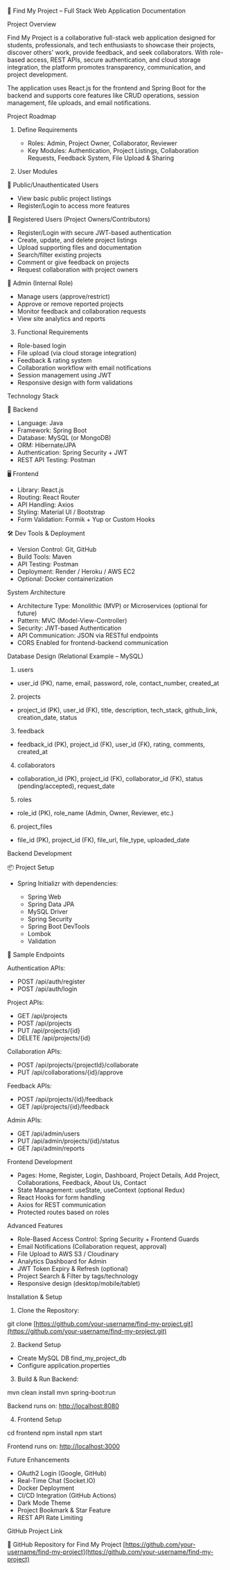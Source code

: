 📁 Find My Project – Full Stack Web Application Documentation

Project Overview

Find My Project is a collaborative full-stack web application designed for students, professionals, and tech enthusiasts to showcase their projects, discover others' work, provide feedback, and seek collaborators. With role-based access, REST APIs, secure authentication, and cloud storage integration, the platform promotes transparency, communication, and project development.

The application uses React.js for the frontend and Spring Boot for the backend and supports core features like CRUD operations, session management, file uploads, and email notifications.

Project Roadmap

1. Define Requirements

   * Roles: Admin, Project Owner, Collaborator, Reviewer
   * Key Modules: Authentication, Project Listings, Collaboration Requests, Feedback System, File Upload & Sharing

2. User Modules

🔹 Public/Unauthenticated Users

* View basic public project listings
* Register/Login to access more features

🔹 Registered Users (Project Owners/Contributors)

* Register/Login with secure JWT-based authentication
* Create, update, and delete project listings
* Upload supporting files and documentation
* Search/filter existing projects
* Comment or give feedback on projects
* Request collaboration with project owners

🔹 Admin (Internal Role)

* Manage users (approve/restrict)
* Approve or remove reported projects
* Monitor feedback and collaboration requests
* View site analytics and reports

3. Functional Requirements

* Role-based login
* File upload (via cloud storage integration)
* Feedback & rating system
* Collaboration workflow with email notifications
* Session management using JWT
* Responsive design with form validations

Technology Stack

🔧 Backend

* Language: Java
* Framework: Spring Boot
* Database: MySQL (or MongoDB)
* ORM: Hibernate/JPA
* Authentication: Spring Security + JWT
* REST API Testing: Postman

🖥 Frontend

* Library: React.js
* Routing: React Router
* API Handling: Axios
* Styling: Material UI / Bootstrap
* Form Validation: Formik + Yup or Custom Hooks

🛠 Dev Tools & Deployment

* Version Control: Git, GitHub
* Build Tools: Maven
* API Testing: Postman
* Deployment: Render / Heroku / AWS EC2
* Optional: Docker containerization

System Architecture

* Architecture Type: Monolithic (MVP) or Microservices (optional for future)
* Pattern: MVC (Model-View-Controller)
* Security: JWT-based Authentication
* API Communication: JSON via RESTful endpoints
* CORS Enabled for frontend-backend communication

Database Design (Relational Example – MySQL)

1. users

* user\_id (PK), name, email, password, role, contact\_number, created\_at

2. projects

* project\_id (PK), user\_id (FK), title, description, tech\_stack, github\_link, creation\_date, status

3. feedback

* feedback\_id (PK), project\_id (FK), user\_id (FK), rating, comments, created\_at

4. collaborators

* collaboration\_id (PK), project\_id (FK), collaborator\_id (FK), status (pending/accepted), request\_date

5. roles

* role\_id (PK), role\_name (Admin, Owner, Reviewer, etc.)

6. project\_files

* file\_id (PK), project\_id (FK), file\_url, file\_type, uploaded\_date

Backend Development

📦 Project Setup

* Spring Initializr with dependencies:

  * Spring Web
  * Spring Data JPA
  * MySQL Driver
  * Spring Security
  * Spring Boot DevTools
  * Lombok
  * Validation

🔑 Sample Endpoints

Authentication APIs:

* POST /api/auth/register
* POST /api/auth/login

Project APIs:

* GET /api/projects
* POST /api/projects
* PUT /api/projects/{id}
* DELETE /api/projects/{id}

Collaboration APIs:

* POST /api/projects/{projectId}/collaborate
* PUT /api/collaborations/{id}/approve

Feedback APIs:

* POST /api/projects/{id}/feedback
* GET /api/projects/{id}/feedback

Admin APIs:

* GET /api/admin/users
* PUT /api/admin/projects/{id}/status
* GET /api/admin/reports

Frontend Development

* Pages: Home, Register, Login, Dashboard, Project Details, Add Project, Collaborations, Feedback, About Us, Contact
* State Management: useState, useContext (optional Redux)
* React Hooks for form handling
* Axios for REST communication
* Protected routes based on roles

Advanced Features

* Role-Based Access Control: Spring Security + Frontend Guards
* Email Notifications (Collaboration request, approval)
* File Upload to AWS S3 / Cloudinary
* Analytics Dashboard for Admin
* JWT Token Expiry & Refresh (optional)
* Project Search & Filter by tags/technology
* Responsive design (desktop/mobile/tablet)

Installation & Setup

1. Clone the Repository:

git clone [https://github.com/your-username/find-my-project.git](https://github.com/your-username/find-my-project.git)

2. Backend Setup

* Create MySQL DB find\_my\_project\_db
* Configure application.properties

3. Build & Run Backend:

mvn clean install
mvn spring-boot\:run

Backend runs on: [http://localhost:8080](http://localhost:8080)

4. Frontend Setup

cd frontend
npm install
npm start

Frontend runs on: [http://localhost:3000](http://localhost:3000)

Future Enhancements

* OAuth2 Login (Google, GitHub)
* Real-Time Chat (Socket.IO)
* Docker Deployment
* CI/CD Integration (GitHub Actions)
* Dark Mode Theme
* Project Bookmark & Star Feature
* REST API Rate Limiting

GitHub Project Link

🔗 GitHub Repository for Find My Project
[https://github.com/your-username/find-my-project](https://github.com/your-username/find-my-project)


